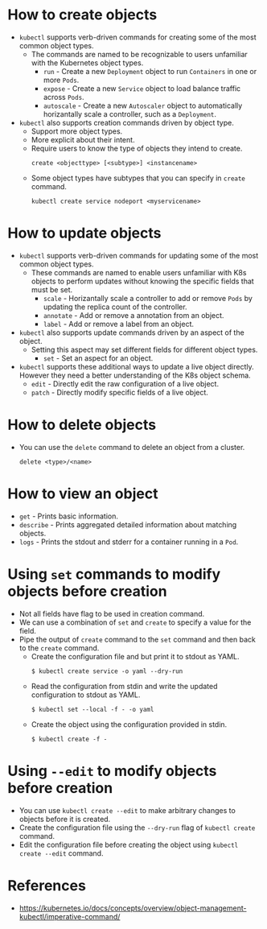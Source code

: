 # How to create objects
* `kubectl` supports verb-driven commands for creating some of the most common object types.
	* The commands are named to be recognizable to users unfamiliar with the Kubernetes object types.
		* `run` - Create a new `Deployment` object to run `Containers` in one or more `Pods`.
		* `expose` - Create a new `Service` object to load balance traffic across `Pods`.
		* `autoscale` - Create a new `Autoscaler` object to automatically horizantally scale a controller, such as a `Deployment`.
* `kubectl` also supports creation commands driven by object type.
	* Support more object types.
	* More explicit about their intent.
	* Require users to know the type of objects they intend to create.
		```
		create <objecttype> [<subtype>] <instancename>
		```
	* Some object types have subtypes that you can specify in `create` command.
		```
		kubectl create service nodeport <myservicename>
		```
# How to update objects
* `kubectl` supports verb-driven commands for updating some of the most common object types.
	* These commands are named to enable users unfamiliar with K8s objects to perform updates without knowing the specific fields that must be set.
		* `scale` - Horizantally scale a controller to add or remove `Pods` by updating the replica count of the controller.
		* `annotate` - Add or remove a annotation from an object.
		* `label` - Add or remove a label from an object.
* `kubectl` also supports update commands driven by an aspect of the object.
	* Setting this aspect may set different fields for different object types.
		* `set` - Set an aspect for an object.
* `kubectl` supports these additional ways to update a live object directly. However they need a better understanding of the K8s object schema.
	* `edit` - Directly edit the raw configuration of a live object.
	* `patch` - Directly modify specific fields of a live object.
# How to delete objects
* You can use the `delete` command to delete an object from a cluster.
	```
	delete <type>/<name>
	```
# How to view an object
* `get` - Prints basic information.
* `describe` - Prints aggregated detailed information about matching objects.
* `logs` - Prints the stdout and stderr for a container running in a `Pod`.
# Using `set` commands to modify objects before creation
* Not all fields have flag to be used in creation command.
* We can use a combination of `set` and `create` to specify a value for the field.
* Pipe the output of `create` command to the `set` command and then back to the `create` command.
	* Create the configuration file and but print it to stdout as YAML.
		```
		$ kubectl create service -o yaml --dry-run
		```
	* Read the configuration from stdin and write the updated configuration to stdout as YAML.
		```
		$ kubectl set --local -f - -o yaml
		```
	* Create the object using the configuration provided in stdin.
		```
		$ kubectl create -f - 
		```
# Using `--edit` to modify objects before creation
* You can use `kubectl create --edit` to make arbitrary changes to objects before it is created.
* Create the configuration file using the `--dry-run` flag of  `kubectl create` command.
* Edit the configuration file before creating the object using `kubectl create --edit` command.
# References
* https://kubernetes.io/docs/concepts/overview/object-management-kubectl/imperative-command/
